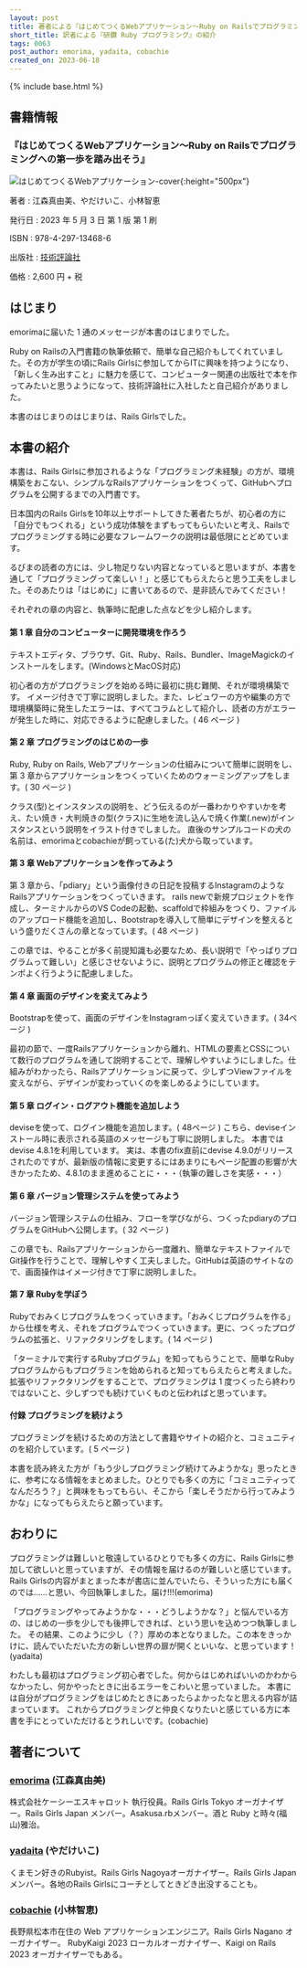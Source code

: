 ```yaml
---                                                                                                              
layout: post
title: 著者による『はじめてつくるWebアプリケーション〜Ruby on Railsでプログラミングへの第一歩を踏み出そう』の紹介
short_title: 訳者による『研鑽 Ruby プログラミング』の紹介
tags: 0063
post_author: emorima, yadaita, cobachie
created_on: 2023-06-18
---
```

{% include base.html %}

## 書籍情報

### 『はじめてつくるWebアプリケーション〜Ruby on Railsでプログラミングへの第一歩を踏み出そう』


![はじめてつくるWebアプリケーション-cover]({{base}}{{site.baseurl}}/images/0063-1st-steps-into-rails/cover.jpg){:height="500px"}


著者
: 江森真由美、やだけいこ、小林智恵

発行日
: 2023 年 5 月 3 日 第 1 版 第 1 刷

ISBN
: 978-4-297-13468-6

出版社
: [技術評論社](https://gihyo.jp/book/2023/978-4-297-13468-6)

価格
: 2,600 円 + 税

## はじまり

emorimaに届いた 1 通のメッセージが本書のはじまりでした。

Ruby on Railsの入門書籍の執筆依頼で、簡単な自己紹介もしてくれていました。その方が学生の頃にRails Girlsに参加してからITに興味を持つようになり、「新しく生み出すこと」に魅力を感じて、コンピューター関連の出版社で本を作ってみたいと思うようになって、技術評論社に入社したと自己紹介がありました。

本書のはじまりのはじまりは、Rails Girlsでした。

## 本書の紹介

本書は、Rails Girlsに参加されるような「プログラミング未経験」の方が、環境構築をおこない、シンプルなRailsアプリケーションをつくって、GitHubへプログラムを公開するまでの入門書です。

日本国内のRails Girlsを10年以上サポートしてきた著者たちが、初心者の方に「自分でもつくれる」という成功体験をまずもってもらいたいと考え、Railsでプログラミングする時に必要なフレームワークの説明は最低限にとどめています。

るびまの読者の方には、少し物足りない内容となっていると思いますが、本書を通して「プログラミングって楽しい！」と感じてもらえたらと思う工夫をしました。そのあたりは「はじめに」に書いてあるので、是非読んでみてください！

それぞれの章の内容と、執筆時に配慮した点などを少し紹介します。

#### 第 1 章 自分のコンピューターに開発環境を作ろう

テキストエディタ、ブラウザ、Git、Ruby、Rails、Bundler、ImageMagickのインストールをします。(WindowsとMacOS対応)

初心者の方がプログラミングを始める時に最初に挑む難関、それが環境構築です。
イメージ付きで丁寧に説明しました。また、レビュワーの方や編集の方で環境構築時に発生したエラーは、すべてコラムとして紹介し、読者の方がエラーが発生した時に、対応できるように配慮しました。( 46 ページ )

#### 第 2 章 プログラミングのはじめの一歩

Ruby, Ruby on Rails, Webアプリケーションの仕組みについて簡単に説明をし、第 3 章からアプリケーションをつくっていくためのウォーミングアップをします。( 30 ページ )

クラス(型)とインスタンスの説明を、どう伝えるのが一番わかりやすいかを考え、たい焼き・大判焼きの型(クラス)に生地を流し込んで焼く作業(.new)がインスタンスという説明をイラスト付きでしました。
直後のサンプルコードの犬の名前は、emorimaとcobachieが飼っている(た)犬から取っています。

#### 第 3 章 Webアプリケーションを作ってみよう

第 3 章から、「pdiary」という画像付きの日記を投稿するInstagramのようなRailsアプリケーションをつくっていきます。
rails newで新規プロジェクトを作成し、ターミナルからのVS Codeの起動、scaffoldで枠組みをつくり、ファイルのアップロード機能を追加し、Bootstrapを導入して簡単にデザインを整えるという盛りだくさんの章となっています。( 48 ページ )

この章では、やることが多く前提知識も必要なため、長い説明で「やっぱりプログラムって難しい」と感じさせないように、説明とプログラムの修正と確認をテンポよく行うように配慮しました。

#### 第 4 章 画面のデザインを変えてみよう

Bootstrapを使って、画面のデザインをInstagramっぽく変えていきます。( 34ページ )

最初の節で、一度Railsアプリケーションから離れ、HTMLの要素とCSSについて数行のプログラムを通して説明することで、理解しやすいようにしました。仕組みがわかったら、Railsアプリケーションに戻って、少しずつViewファイルを変えながら、デザインが変わっていくのを楽しめるようにしています。

#### 第 5 章 ログイン・ログアウト機能を追加しよう

deviseを使って、ログイン機能を追加します。( 48ページ )
こちら、deviseインストール時に表示される英語のメッセージも丁寧に説明しました。
本書ではdevise 4.8.1を利用しています。
実は、本書のfix直前にdevise 4.9.0がリリースされたのですが、最新版の情報に変更するにはあまりにもページ配置の影響が大きかったため、4.8.1のまま進めることに・・・（執筆の難しさを実感・・・）

#### 第 6 章 バージョン管理システムを使ってみよう

バージョン管理システムの仕組み、フローを学びながら、つくったpdiaryのプログラムをGitHubへ公開します。( 32 ページ )

この章でも、Railsアプリケーションから一度離れ、簡単なテキストファイルでGit操作を行うことで、理解しやすく工夫しました。GitHubは英語のサイトなので、画面操作はイメージ付きで丁寧に説明しました。

#### 第 7 章 Rubyを学ぼう

Rubyでおみくじプログラムをつくっていきます。「おみくじプログラムを作る」から仕様を考え、それをプログラムでつくっていきます。更に、つくったプログラムの拡張と、リファクタリングをします。( 14 ページ )

「ターミナルで実行するRubyプログラム」を知ってもらうことで、簡単なRubyプログラムからもプログラミンを始められると知ってもらえたらと考えました。拡張やリファクタリングをすることで、プログラミングは 1 度つくったら終わりではないこと、少しずつでも続けていくものと伝わればと思っています。

#### 付録 プログラミングを続けよう

プログラミングを続けるための方法として書籍やサイトの紹介と、コミュニティのを紹介しています。( 5 ページ )

本書を読み終えた方が「もう少しプログラミング続けてみようかな」思ったときに、参考になる情報をまとめました。ひとりでも多くの方に「コミュニティってなんだろう？」と興味をもってもらい、そこから「楽しそうだから行ってみようかな」になってもらえたらと願っています。

## おわりに

プログラミングは難しいと敬遠しているひとりでも多くの方に、Rails Girlsに参加して欲しいと思っていますが、その情報を届けるのが難しいと感じています。Rails Girlsの内容がまとまった本が書店に並んでいたら、そういった方にも届くのでは……と思い、今回執筆しました。届け!!!(emorima)

「プログラミングやってみようかな・・・どうしようかな？」と悩んでいる方の、はじめの一歩を少しでも後押しできれば、という思いを込めつつ執筆しました。
その結果、このように少し（？）厚めの本となりました。この本をきっかけに、読んでいただいた方の新しい世界の扉が開くといいな、と思っています！(yadaita)

わたしも最初はプログラミング初心者でした。何からはじめればいいのかわからなかったし、何かやったときに出るエラーをこわいと思っていました。
本書には自分がプログラミングをはじめたときにあったらよかったなと思える内容が詰まっています。
これからプログラミングと仲良くなりたいと感じている方に本書を手にとっていただけるとうれしいです。(cobachie)

## 著者について

### [emorima](https://twitter.com/emorima) (江森真由美)

株式会社ケーシーエスキャロット 執行役員。Rails Girls Tokyo オーガナイザー。Rails Girls Japan メンバー。Asakusa.rbメンバー。酒と Ruby と時々(福山)雅治。

### [yadaita](https://twitter.com/yadaita)  (やだけいこ)

くまモン好きのRubyist。Rails Girls Nagoyaオーガナイザー。Rails Girls Japanメンバー。各地のRails Girlsにコーチとしてときどき出没することも。

### [cobachie](https://twitter.com/co_bachie) (小林智恵)

長野県松本市在住の Web アプリケーションエンジニア。Rails Girls Nagano オーガナイザー。
RubyKaigi 2023 ローカルオーガナイザー、Kaigi on Rails 2023 オーガナイザーでもある。

